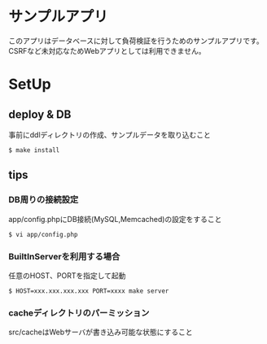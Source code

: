 # サンプルアプリ
このアプリはデータベースに対して負荷検証を行うためのサンプルアプリです。CSRFなど未対応なためWebアプリとしては利用できません。

# SetUp

## deploy & DB 
事前にddlディレクトリの作成、サンプルデータを取り込むこと
```
$ make install
```

## tips
### DB周りの接続設定
app/config.phpにDB接続(MySQL,Memcached)の設定をすること
```
$ vi app/config.php
```

### BuiltInServerを利用する場合
任意のHOST、PORTを指定して起動
```
$ HOST=xxx.xxx.xxx.xxx PORT=xxxx make server
```

### cacheディレクトリのパーミッション
src/cacheはWebサーバが書き込み可能な状態にすること
